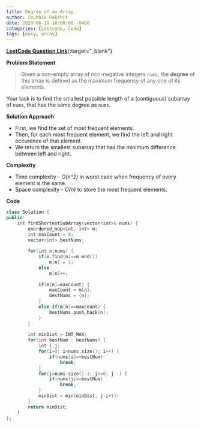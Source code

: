 ```yaml
---
title: Degree of an Array
author: Soubhik Rakshit
date: 2020-06-18 10:00:00 -0400
categories: [Leetcode, Code]
tags: [easy, array]
---
```


[**LeetCode Question Link**](https://leetcode.com/problems/degree-of-an-array/){:target="_blank"}

**Problem Statement**

> Given a non-empty array of non-negative integers `nums`, the **degree** of this array is defined as the maximum frequency of any one of its elements.

Your task is to find the smallest possible length of a (contiguous) subarray of `nums`, that has the same degree as `nums`.

**Solution Approach**

* First, we find the set of most frequent elements.
* Then, for each most frequent element, we find the left and right occurence of that element.
* We return the smallest subarray that has the minimum difference between left and right.

**Complexity**

* Time complexity - _O(n^2)_ in worst case when frequency of every element is the same.
* Space complexity - _O(n)_ to store the most frequent elements.

**Code**

```c++
class Solution {
public:
    int findShortestSubArray(vector<int>& nums) {
        unordered_map<int, int> m;
        int maxCount = 0;
        vector<int> bestNums;
        
        for(int n:nums) {
            if(m.find(n)==m.end())
                m[n] = 1;
            else
                m[n]++;
            
            if(m[n]>maxCount) {
                maxCount = m[n];
                bestNums = {n};
            }
            else if(m[n]==maxCount) {
                bestNums.push_back(n);
            }
        }
        
        int minDist = INT_MAX;
        for(int bestNum : bestNums) {
            int i,j;
            for(i=0; i<nums.size(); i++) {
                if(nums[i]==bestNum)
                    break;
            }
            for(j=nums.size()-1; j>=0; j--) {
                if(nums[j]==bestNum)
                    break;
            }
            minDist = min(minDist, j-i+1);
        }
        return minDist;
    }
};
```